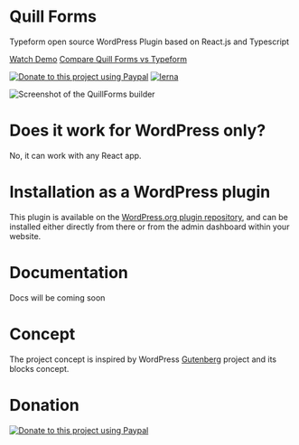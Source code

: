 # Quill Forms
Typeform open source WordPress Plugin based on React.js and Typescript

[Watch Demo](https://quillforms.com/quillforms/my-first-form/)
[Compare Quill Forms vs Typeform](https://quillforms.com/typeform-alternative)

[![Donate to this project using Paypal](https://img.shields.io/badge/paypal-donate-yellow.svg)](https://www.paypal.com/paypalme/mohamedmagdymohamed)
[![lerna](https://img.shields.io/badge/maintained%20with-lerna-cc00ff.svg)](https://lerna.js.org)

![Screenshot of the QuillForms builder](https://quillforms.com/wp-content/uploads/2021/06/quillforms-builder.png)


# Does it work for WordPress only?
No, it can work with any React app.

# Installation as a WordPress plugin
This plugin is available on the [WordPress.org plugin repository](https://wordpress.org/plugins/quillforms), and can be installed either directly from there or from the admin dashboard within your website.

# Documentation
Docs will be coming soon

# Concept
The project concept is inspired by WordPress [Gutenberg](https://github.com/WordPress/gutenberg) project and its blocks concept.

# Donation
[![Donate to this project using Paypal](https://www.paypalobjects.com/en_US/i/btn/btn_donateCC_LG.gif)](https://www.paypal.com/paypalme/mohamedmagdymohamed)
